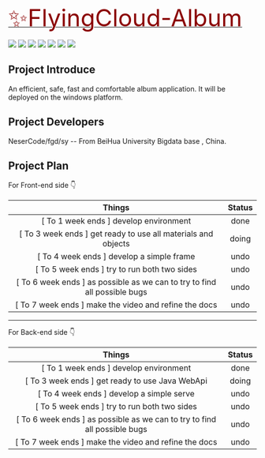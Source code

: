 <a href="https://github.com/BH-BIGDATA-Radical-Team/FlyingCloud-Album"><font size="10px" color="darkred">✨FlyingCloud-Album</font></a>

<p>
    <span><a><img src="https://img.shields.io/badge/MIT-License-orange.svg"/></a></span>
    <span><a><img src="https://img.shields.io/badge/Alpha-0.1.2-blue.svg"/></a></span>
    <span><a><img src="https://img.shields.io/badge/dependence-Vue3-red.svg"/></a></span>
    <span><a><img src="https://img.shields.io/badge/dependence-TailWindCss-yellow.svg"/></a></span>
    <span><a><img src="https://img.shields.io/badge/dependence-Electron-black.svg"/></a></span>
    <span><a><img src="https://img.shields.io/badge/dependence-Java-lightbule.svg"/></a></span>
    <span><a><img src="https://img.shields.io/badge/dependence-JavaWebAPI-darkred.svg"/></a></span>
</p>


## Project Introduce

An efficient, safe, fast and comfortable album application. It will be deployed on the windows platform.

## Project Developers

NeserCode/fgd/sy -- From BeiHua University Bigdata base , China.

## Project Plan

For Front-end side 👇

|                            Things                            | Status |
| :----------------------------------------------------------: | :----: |
|            [ To 1 week ends ] develop environment            |  done  |
| [ To 3 week ends ] get ready to use all materials and objects | doing  |
|          [ To 4 week ends ] develop a simple frame           |  undo  |
|         [ To 5 week ends ] try to run both two sides         |  undo  |
| [ To 6 week ends ]  as possible as we can to try to find all possible bugs |  undo  |
|    [ To 7 week ends ] make the video and refine the docs     |  undo  |

--------------------------

For Back-end side 👇

|                            Things                            | Status |
| :----------------------------------------------------------: | :----: |
|            [ To 1 week ends ] develop environment            |  done  |
|       [ To 3 week ends ] get ready to use Java WebApi        | doing  |
|          [ To 4 week ends ] develop a simple serve           |  undo  |
|         [ To 5 week ends ] try to run both two sides         |  undo  |
| [ To 6 week ends ]  as possible as we can to try to find all possible bugs |  undo  |
|    [ To 7 week ends ] make the video and refine the docs     |  undo  |

